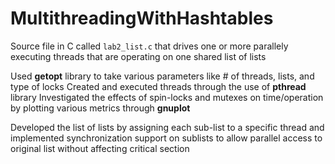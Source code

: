 # MultithreadingWithHashtables
Source file in C called `lab2_list.c` that drives one or more parallely executing threads that are operating on one shared list of lists

Used **getopt** library to take various parameters like # of threads, lists, and type of locks
Created and executed threads through the use of **pthread** library
Investigated the effects of spin-locks and mutexes on time/operation by plotting various metrics through **gnuplot**

Developed the list of lists by assigning each sub-list to a specific thread and implemented synchronization support on sublists to
allow parallel access to original list without affecting critical section
